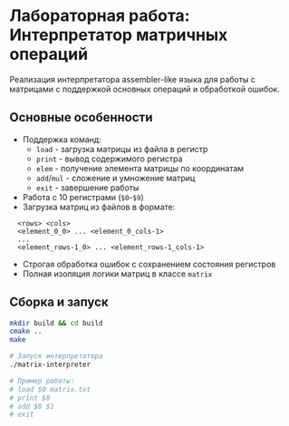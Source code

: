 # Лабораторная работа: Интерпретатор матричных операций

Реализация интерпретатора assembler-like языка для работы с матрицами с поддержкой основных операций и обработкой ошибок.

## Основные особенности
- Поддержка команд:
    - `load` - загрузка матрицы из файла в регистр
    - `print` - вывод содержимого регистра
    - `elem` - получение элемента матрицы по координатам
    - `add`/`mul` - сложение и умножение матриц
    - `exit` - завершение работы
- Работа с 10 регистрами (`$0`-`$9`)
- Загрузка матриц из файлов в формате:
```
  <rows> <cols>
  <element_0_0> ... <element_0_cols-1>
  ...
  <element_rows-1_0> ... <element_rows-1_cols-1>
```



- Строгая обработка ошибок с сохранением состояния регистров
- Полная изоляция логики матриц в классе `matrix`

## Сборка и запуск
```bash
mkdir build && cd build
cmake ..
make

# Запуск интерпретатора
./matrix-interpreter

# Пример работы:
# load $0 matrix.txt
# print $0
# add $0 $1
# exit